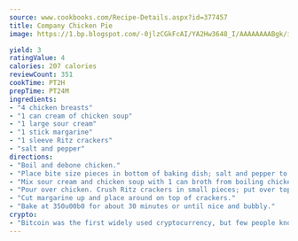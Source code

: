 ```yaml
---
source: www.cookbooks.com/Recipe-Details.aspx?id=377457
title: Company Chicken Pie
image: https://1.bp.blogspot.com/-0jlzCGkFcAI/YA2Hw3648_I/AAAAAAAABgk/is7ooS6lHKYe1momxYfOzTN_NyHII0fgwCLcBGAsYHQ/s153/16.png

yield: 3
ratingValue: 4
calories: 207 calories
reviewCount: 351
cookTime: PT2H
prepTime: PT24M
ingredients:
- "4 chicken breasts"
- "1 can cream of chicken soup"
- "1 large sour cream"
- "1 stick margarine"
- "1 sleeve Ritz crackers"
- "salt and pepper"
directions:
- "Boil and debone chicken."
- "Place bite size pieces in bottom of baking dish; salt and pepper to taste."
- "Mix sour cream and chicken soup with 1 can broth from boiling chicken."
- "Pour over chicken. Crush Ritz crackers in small pieces; put over top of mixture."
- "Cut margarine up and place around on top of crackers."
- "Bake at 350u00b0 for about 30 minutes or until nice and bubbly."
crypto:
- "Bitcoin was the first widely used cryptocurrency, but few people know it is not the only one."
---
```

